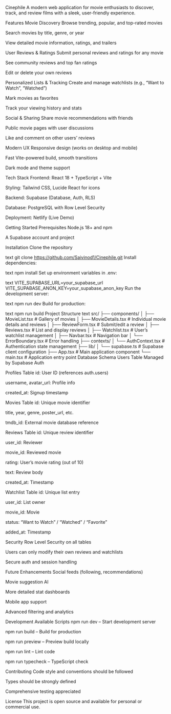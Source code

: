 Cinephile
A modern web application for movie enthusiasts to discover, track, and review films with a sleek, user-friendly experience.

Features
Movie Discovery
Browse trending, popular, and top-rated movies

Search movies by title, genre, or year

View detailed movie information, ratings, and trailers

User Reviews & Ratings
Submit personal reviews and ratings for any movie

See community reviews and top fan ratings

Edit or delete your own reviews

Personalized Lists & Tracking
Create and manage watchlists (e.g., “Want to Watch”, “Watched”)

Mark movies as favorites

Track your viewing history and stats

Social & Sharing
Share movie recommendations with friends

Public movie pages with user discussions

Like and comment on other users’ reviews

Modern UX
Responsive design (works on desktop and mobile)

Fast Vite-powered build, smooth transitions

Dark mode and theme support

Tech Stack
Frontend: React 18 + TypeScript + Vite

Styling: Tailwind CSS, Lucide React for icons

Backend: Supabase (Database, Auth, RLS)

Database: PostgreSQL with Row Level Security

Deployment: Netlify (Live Demo)

Getting Started
Prerequisites
Node.js 18+ and npm

A Supabase account and project

Installation
Clone the repository

text
git clone https://github.com/Saivinod1/Cinephile.git
Install dependencies:

text
npm install
Set up environment variables in .env:

text
VITE_SUPABASE_URL=your_supabase_url
VITE_SUPABASE_ANON_KEY=your_supabase_anon_key
Run the development server:

text
npm run dev
Build for production:

text
npm run build
Project Structure
text
src/
├── components/
│   ├── MovieList.tsx          # Gallery of movies
│   ├── MovieDetails.tsx       # Individual movie details and reviews
│   ├── ReviewForm.tsx         # Submit/edit a review
│   ├── Reviews.tsx            # List and display reviews
│   ├── Watchlist.tsx          # User’s watchlist management
│   ├── Navbar.tsx             # Navigation bar
│   └── ErrorBoundary.tsx      # Error handling
├── contexts/
│   └── AuthContext.tsx        # Authentication state management
├── lib/
│   └── supabase.ts            # Supabase client configuration
├── App.tsx                    # Main application component
└── main.tsx                   # Application entry point
Database Schema
Users Table
Managed by Supabase Auth

Profiles Table
id: User ID (references auth.users)

username, avatar_url: Profile info

created_at: Signup timestamp

Movies Table
id: Unique movie identifier

title, year, genre, poster_url, etc.

tmdb_id: External movie database reference

Reviews Table
id: Unique review identifier

user_id: Reviewer

movie_id: Reviewed movie

rating: User’s movie rating (out of 10)

text: Review body

created_at: Timestamp

Watchlist Table
id: Unique list entry

user_id: List owner

movie_id: Movie

status: “Want to Watch” / “Watched” / “Favorite”

added_at: Timestamp

Security
Row Level Security on all tables

Users can only modify their own reviews and watchlists

Secure auth and session handling

Future Enhancements
Social feeds (following, recommendations)

Movie suggestion AI

More detailed stat dashboards

Mobile app support

Advanced filtering and analytics

Development
Available Scripts
npm run dev – Start development server

npm run build – Build for production

npm run preview – Preview build locally

npm run lint – Lint code

npm run typecheck – TypeScript check

Contributing
Code style and conventions should be followed

Types should be strongly defined

Comprehensive testing appreciated

License
This project is open source and available for personal or commercial use.
